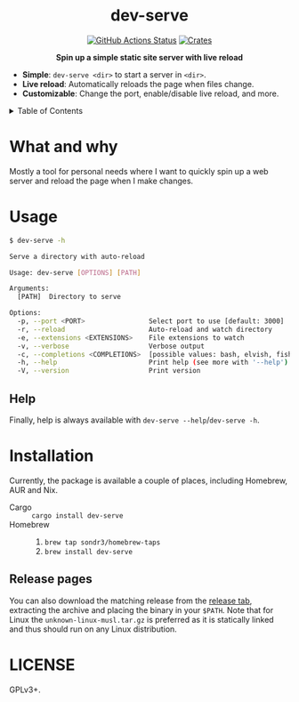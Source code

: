 <h1 align="center">dev-serve</h1>
<p align="center">
    <a href="https://github.com/sondr3/dev-serve/actions"><img alt="GitHub Actions Status" src="https://github.com/sondr3/dev-serve/workflows/pipeline/badge.svg" /></a>
    <a href="https://crates.io/crates/dev-serve"><img alt="Crates" src="https://img.shields.io/crates/v/dev-serve.svg" /></a>
</p>

<p align="center">
    <b>Spin up a simple static site server with live reload</b>
</p>

- **Simple**: `dev-serve <dir>` to start a server in `<dir>`.
- **Live reload**: Automatically reloads the page when files change.
- **Customizable**: Change the port, enable/disable live reload, and more.

<details>
<summary>Table of Contents</summary>
<br />

- [What and why](#what-and-why)
- [Usage](#usage)
- [Installation](#installation)
- [License](#license)
</details>

# What and why

Mostly a tool for personal needs where I want to quickly spin up a web server
and reload the page when I make changes. 

# Usage

```sh
$ dev-serve -h

Serve a directory with auto-reload

Usage: dev-serve [OPTIONS] [PATH]

Arguments:
  [PATH]  Directory to serve

Options:
  -p, --port <PORT>                Select port to use [default: 3000]
  -r, --reload                     Auto-reload and watch directory
  -e, --extensions <EXTENSIONS>    File extensions to watch
  -v, --verbose                    Verbose output
  -c, --completions <COMPLETIONS>  [possible values: bash, elvish, fish, powershell, zsh]
  -h, --help                       Print help (see more with '--help')
  -V, --version                    Print version
```

## Help

Finally, help is always available with `dev-serve --help`/`dev-serve -h`.

# Installation

Currently, the package is available a couple of places, including Homebrew, AUR and Nix.

<dl>
  <dt>Cargo</dt>
  <dd><code>cargo install dev-serve</code></dd>

  <dt>Homebrew</dt>
  <dd>
    <ol>
      <li><code>brew tap sondr3/homebrew-taps</code></li>
      <li><code>brew install dev-serve</code></li>
    <ol>
  </dd>
</dl>

## Release pages

You can also download the matching release from the [release
tab](https://github.com/sondr3/dev-serve/releases), extracting the archive and
placing the binary in your `$PATH`. Note that for Linux the
`unknown-linux-musl.tar.gz` is preferred as it is statically linked and thus
should run on any Linux distribution.

# LICENSE

GPLv3+.
